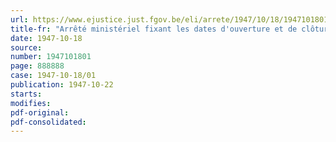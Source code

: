 ```yaml
---
url: https://www.ejustice.just.fgov.be/eli/arrete/1947/10/18/1947101801/justel
title-fr: "Arrêté ministériel fixant les dates d'ouverture et de clôture de la session d'examen médical pour la levée de 1949"
date: 1947-10-18
source:
number: 1947101801
page: 888888
case: 1947-10-18/01
publication: 1947-10-22
starts:
modifies:
pdf-original:
pdf-consolidated:
---
```



